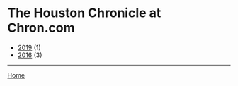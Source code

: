 # The Houston Chronicle at Chron.com

  * [2019](./the-houston-chronicle-at-chron-com-2019.md) (1)
  * [2016](./the-houston-chronicle-at-chron-com-2016.md) (3)

----

[Home](../index.md)

